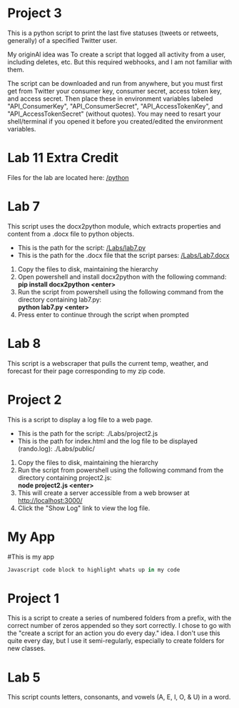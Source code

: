 Project 3
=========
This is a python script to print the last five statuses (tweets or retweets, generally) of a specified Twitter user.

My originAl idea was To create a script that logged all activity from a user, including deletes, etc. But this required webhooks, and I am not familiar with them.

The script can be downloaded and run from anywhere, but you must first get from Twitter your consumer key, consumer secret, access token key, and access secret. Then place these in environment variables labeled "API_ConsumerKey", "API_ConsumerSecret", "API_AccessTokenKey", and "API_AccessTokenSecret" (without quotes). You may need to resart your shell/terminal if you opened it before you created/edited the environment variables.

Lab 11 Extra Credit
===================

Files for the lab are located here: <a href="/python">/python</a>


Lab 7
=====

This script uses the docx2python module, which extracts properties and content from a .docx file to python objects.

<ul>
    <li>This is the path for the script: <a href="/Labs/lab7.py">/Labs/lab7.py</a></li>
    <li>This is the path for the .docx file that the script parses: <a href="/Labs/Lab7.docx">/Labs/Lab7.docx</a></li>
</ul>

<ol>
    <li>Copy the files to disk, maintaining the hierarchy</li>
    <li>Open powershell and install docx2python with the following command:<br>
        <b>pip install docx2python &lt;enter&gt;</b></li>
    <li>Run the script from powershell using the following command from the directory containing lab7.py:<br>
        <b>python lab7.py &lt;enter&gt;</b></li>
    <li>Press enter to continue through the script when prompted</a></li>
</ol>



Lab 8
=====
This script is a webscraper that pulls the current temp, weather, and forecast for their page corresponding to my zip code.


Project 2
=========

This is a script to display a log file to a web page.<br>
<ul>
    <li>This is the path for the script: ./Labs/project2.js</li>
    <li>This is the path for index.html and the log file to be displayed (rando.log): ./Labs/public/</li>
</ul>

<ol>
    <li>Copy the files to disk, maintaining the hierarchy</li>
    <li>Run the script from powershell using the following command from the directory containing project2.js:<br>
        <b>node project2.js &lt;enter&gt;</b></li>
    <li>This will create a server accessible from a web browser at <a href=http://localhost:3000/>http://localhost:3000/</a></li>
    <li>Click the "Show Log" link to view the log file.</li>
</ol>

My App
======

#This is my app

```javascript
Javascript code block to highlight whats up in my code
```

Project 1
=========
This is a script to create a series of numbered folders from a prefix, with the correct number of zeros appended so they sort correctly. I chose to go with the "create a script for an action you do every day." idea. I don't use this quite every day, but I use it semi-regularly, especially to create folders for new classes.



Lab 5
======

This script counts letters, consonants, and vowels (A, E, I, O, & U) in a word.


